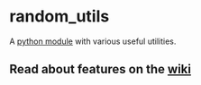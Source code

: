 # random_utils

A [python module](https://pypi.org/project/random-utils/) with various useful utilities.

## Read about features on the [wiki](https://github.com/ArjunSahlot/random_utils/wiki/Feature-List)